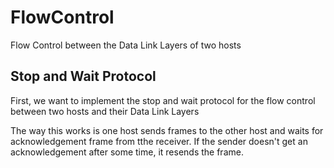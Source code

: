 # FlowControl
Flow Control between the Data Link Layers of two hosts

## Stop and Wait Protocol
First, we want to implement the stop and wait protocol
for the flow control between two hosts and their Data Link Layers

The way this works is one host sends frames to the other host
and waits for acknowledgement frame from tthe receiver.
If the sender doesn't get an acknowledgement after some time,
it resends the frame.
